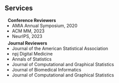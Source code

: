## Services

<h4 style="margin:0 10px 0;">Conference Reviewers</h4>

<ul style="margin:0 0 5px;">
  <li>  AMIA Annual Symposium, 2020 </li>
  <li> ACM MM, 2023</li>
  <li> NeurIPS, 2023 </li>
</ul>

<h4 style="margin:0 10px 0;">Journal Reviewers</h4>

<ul style="margin:0 0 20px;">
  <li> Journal of the American Statistical Association </li>
  <li> npj Digital Medicine </li>
  <li>  Annals of Statistics </li>
  <li> Journal of Computational and Graphical Statistics </li>
  <li> Journal of Biomedical Informatics </li>
  <li> Journal of Computational and Graphical Statistics </li>
</ul>
